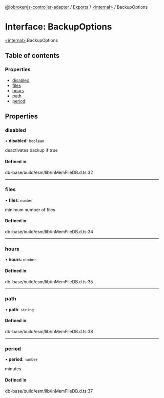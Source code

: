 [@iobroker/js-controller-adapter](../README.md) / [Exports](../modules.md) / [\<internal\>](../modules/internal_.md) / BackupOptions

# Interface: BackupOptions

[\<internal\>](../modules/internal_.md).BackupOptions

## Table of contents

### Properties

- [disabled](internal_.BackupOptions.md#disabled)
- [files](internal_.BackupOptions.md#files)
- [hours](internal_.BackupOptions.md#hours)
- [path](internal_.BackupOptions.md#path)
- [period](internal_.BackupOptions.md#period)

## Properties

### disabled

• **disabled**: `boolean`

deactivates backup if true

#### Defined in

db-base/build/esm/lib/inMemFileDB.d.ts:32

___

### files

• **files**: `number`

minimum number of files

#### Defined in

db-base/build/esm/lib/inMemFileDB.d.ts:34

___

### hours

• **hours**: `number`

#### Defined in

db-base/build/esm/lib/inMemFileDB.d.ts:35

___

### path

• **path**: `string`

#### Defined in

db-base/build/esm/lib/inMemFileDB.d.ts:38

___

### period

• **period**: `number`

minutes

#### Defined in

db-base/build/esm/lib/inMemFileDB.d.ts:37
